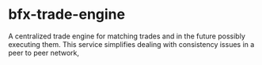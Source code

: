 # bfx-trade-engine
A centralized trade engine for matching trades and in the future possibly executing them.
This service simplifies dealing with consistency issues in a peer to peer network,